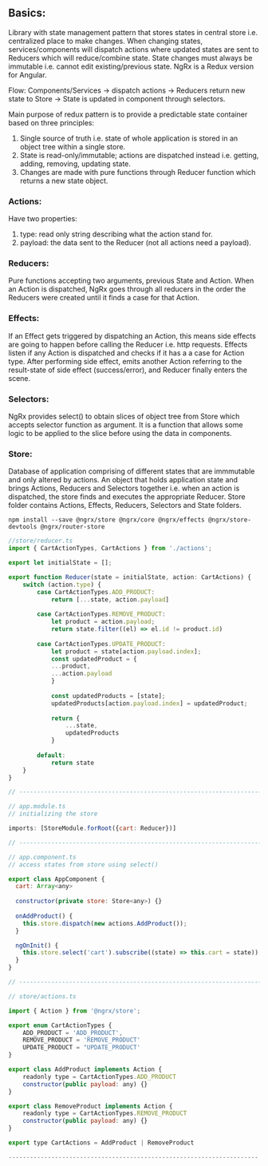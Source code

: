## Basics:
Library with state management pattern that stores states in central store i.e. centralized place to make changes. When changing states, services/components will dispatch actions where updated states are sent to Reducers which will reduce/combine state. State changes must always be immutable i.e. cannot edit existing/previous state. NgRx is a Redux version for Angular. 

Flow: Components/Services -> dispatch actions -> Reducers return new state to Store -> State is updated in component through selectors.

Main purpose of redux pattern is to provide a predictable state container based on three principles:
1) Single source of truth i.e. state of whole application is stored in an object tree within a single store.
2) State is read-only/immutable; actions are dispatched instead i.e. getting, adding, removing, updating state.
3) Changes are made with pure functions through Reducer function which returns a new state object.  

### Actions:
Have two properties:
1) type: read only string describing what the action stand for.
2) payload: the data sent to the Reducer (not all actions need a payload).

### Reducers:
Pure functions accepting two arguments, previous State and Action. When an Action is dispatched, NgRx goes through all reducers in the order the Reducers were created until it finds a case for that Action. 

### Effects:
If an Effect gets triggered by dispatching an Action, this means side effects are going to happen before calling the Reducer i.e. http requests. Effects listen if any Action is dispatched and checks if it has a a case for Action type. After performing side effect, emits another Action referring to the result-state of side effect (success/error), and Reducer finally enters the scene.

### Selectors: 
NgRx provides select() to obtain slices of object tree from Store which accepts selector function as argument. It is a function that allows some logic to be applied to the slice before using the data in components.

### Store:
Database of application comprising of different states that are immmutable and only altered by actions. An object that holds application state and brings Actions, Reducers and Selectors together i.e. when an action is dispatched, the store finds and executes the appropriate Reducer. Store folder contains Actions, Effects, Reducers, Selectors and State folders.


```
npm install --save @ngrx/store @ngrx/core @ngrx/effects @ngrx/store-devtools @ngrx/router-store
```

```javascript
//store/reducer.ts
import { CartActionTypes, CartActions } from './actions';

export let initialState = [];

export function Reducer(state = initialState, action: CartActions) {
    switch (action.type) {
        case CartActionTypes.ADD_PRODUCT:
            return [...state, action.payload]
        
        case CartActionTypes.REMOVE_PRODUCT:
            let product = action.payload;
            return state.filter((el) => el.id != product.id)
        
        case CartActionTypes.UPDATE_PRODUCT:
            let product = state[action.payload.index];
            const updatedProduct = {
            ...product,
            ...action.payload
            }
            
            const updatedProducts = [state];
            updatedProducts[action.payload.index] = updatedProduct;
            
            return {
                ...state,
                updatedProducts
            }
        
        default:
            return state
    }
}

// ----------------------------------------------------------------------

// app.module.ts
// initializing the store

imports: [StoreModule.forRoot({cart: Reducer})]

// ----------------------------------------------------------------------

// app.component.ts
// access states from store using select()

export class AppComponent {
  cart: Array<any>
  
  constructor(private store: Store<any>) {}
  
  onAddProduct() {
    this.store.dispatch(new actions.AddProduct());
  }

  ngOnInit() {
    this.store.select('cart').subscribe((state) => this.cart = state))
  }
}

// ----------------------------------------------------------------------

// store/actions.ts

import { Action } from '@ngrx/store';

export enum CartActionTypes {
    ADD_PRODUCT = 'ADD_PRODUCT',
    REMOVE_PRODUCT = 'REMOVE_PRODUCT'
    UPDATE_PRODUCT = "UPDATE_PRODUCT'
}

export class AddProduct implements Action {
    readonly type = CartActionTypes.ADD_PRODUCT
    constructor(public payload: any) {}
}

export class RemoveProduct implements Action {
    readonly type = CartActionTypes.REMOVE_PRODUCT
    constructor(public payload: any) {}
}

export type CartActions = AddProduct | RemoveProduct

----------------------------------------------------------------------

```
